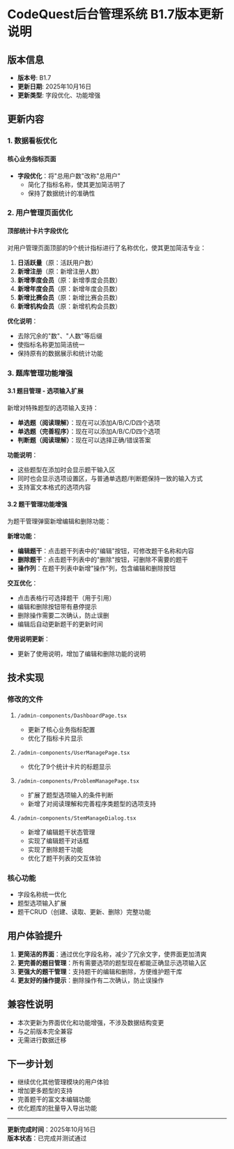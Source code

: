 # CodeQuest后台管理系统 B1.7版本更新说明

## 版本信息
- **版本号**: B1.7
- **更新日期**: 2025年10月16日
- **更新类型**: 字段优化、功能增强

## 更新内容

### 1. 数据看板优化

#### 核心业务指标页面
- **字段优化**：将"总用户数"改称"总用户"
  - 简化了指标名称，使其更加简洁明了
  - 保持了数据统计的准确性

### 2. 用户管理页面优化

#### 顶部统计卡片字段优化
对用户管理页面顶部的9个统计指标进行了名称优化，使其更加简洁专业：

1. **日活跃量**（原：活跃用户数）
2. **新增注册**（原：新增注册人数）
3. **新增季度会员**（原：新增季度会员数）
4. **新增年度会员**（原：新增年度会员数）
5. **新增比赛会员**（原：新增比赛会员数）
6. **新增机构会员**（原：新增机构会员数）

**优化说明**：
- 去除冗余的"数"、"人数"等后缀
- 使指标名称更加简洁统一
- 保持原有的数据展示和统计功能

### 3. 题库管理功能增强

#### 3.1 题目管理 - 选项输入扩展
新增对特殊题型的选项输入支持：
- **单选题（阅读理解）**：现在可以添加A/B/C/D四个选项
- **单选题（完善程序）**：现在可以添加A/B/C/D四个选项
- **判断题（阅读理解）**：现在可以选择正确/错误答案

**功能说明**：
- 这些题型在添加时会显示题干输入区
- 同时也会显示选项设置区，与普通单选题/判断题保持一致的输入方式
- 支持富文本格式的选项内容

#### 3.2 题干管理功能增强
为题干管理弹窗新增编辑和删除功能：

**新增功能**：
- **编辑题干**：点击题干列表中的"编辑"按钮，可修改题干名称和内容
- **删除题干**：点击题干列表中的"删除"按钮，可删除不需要的题干
- **操作列**：在题干列表中新增"操作"列，包含编辑和删除按钮

**交互优化**：
- 点击表格行可选择题干（用于引用）
- 编辑和删除按钮带有悬停提示
- 删除操作需要二次确认，防止误删
- 编辑后自动更新题干的更新时间

**使用说明更新**：
- 更新了使用说明，增加了编辑和删除功能的说明

## 技术实现

### 修改的文件
1. `/admin-components/DashboardPage.tsx`
   - 更新了核心业务指标配置
   - 优化了指标卡片显示

2. `/admin-components/UserManagePage.tsx`
   - 优化了9个统计卡片的标题显示

3. `/admin-components/ProblemManagePage.tsx`
   - 扩展了题型选项输入的条件判断
   - 新增了对阅读理解和完善程序类题型的选项支持

4. `/admin-components/StemManageDialog.tsx`
   - 新增了编辑题干状态管理
   - 实现了编辑题干对话框
   - 实现了删除题干功能
   - 优化了题干列表的交互体验

### 核心功能
- 字段名称统一优化
- 题型选项输入扩展
- 题干CRUD（创建、读取、更新、删除）完整功能

## 用户体验提升

1. **更简洁的界面**：通过优化字段名称，减少了冗余文字，使界面更加清爽
2. **更完善的题目管理**：所有需要选项的题型现在都能正确显示选项输入区
3. **更强大的题干管理**：支持题干的编辑和删除，方便维护题干库
4. **更友好的操作提示**：删除操作有二次确认，防止误操作

## 兼容性说明

- 本次更新为界面优化和功能增强，不涉及数据结构变更
- 与之前版本完全兼容
- 无需进行数据迁移

## 下一步计划

- 继续优化其他管理模块的用户体验
- 增加更多题型的支持
- 完善题干的富文本编辑功能
- 优化题库的批量导入导出功能

---

**更新完成时间**：2025年10月16日  
**版本状态**：已完成并测试通过
